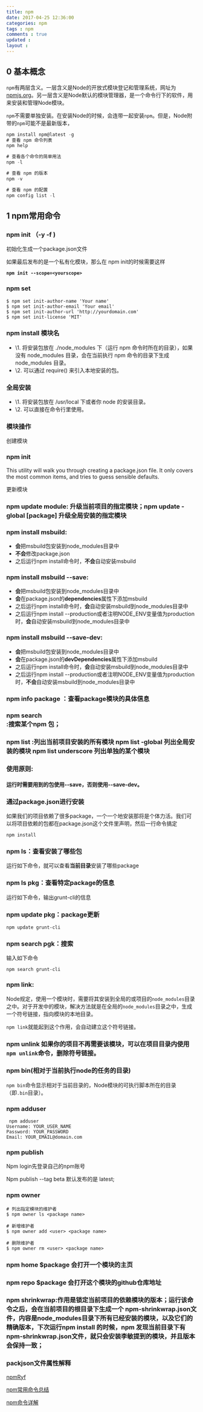 ```yaml
---
title: npm
date: 2017-04-25 12:36:00
categories: npm
tags : npm
comments : true 
updated : 
layout : 
---
```


## 0 基本概念

`npm`有两层含义。一层含义是Node的开放式模块登记和管理系统，网址为[npmjs.org](http://npmjs.org/)。另一层含义是Node默认的模块管理器，是一个命令行下的软件，用来安装和管理Node模块。

`npm`不需要单独安装。在安装Node的时候，会连带一起安装`npm`。但是，Node附带的`npm`可能不是最新版本，

```javascript
npm install npm@latest -g
# 查看 npm 命令列表
npm help

# 查看各个命令的简单用法
npm -l

# 查看 npm 的版本
npm -v

# 查看 npm 的配置
npm config list -l

```

## 1 npm常用命令

### npm init （-y -f )

初始化生成一个package.json文件

如果最后发布的是一个私有化模块，那么在 npm init的时候需要这样

**`npm init --scope=<yourscope>`**

### npm set 

```
$ npm set init-author-name 'Your name'
$ npm set init-author-email 'Your email'
$ npm set init-author-url 'http://yourdomain.com'
$ npm set init-license 'MIT'
```

### npm install  模块名

- \1. 将安装包放在 ./node_modules 下（运行 npm 命令时所在的目录），如果没有 node_modules 目录，会在当前执行 npm 命令的目录下生成 node_modules 目录。
- \2. 可以通过 require() 来引入本地安装的包。

### 全局安装

- \1. 将安装包放在 /usr/local 下或者你 node 的安装目录。
- \2. 可以直接在命令行里使用。

### 模块操作

创建模块

### npm init

This utility will walk you through creating a package.json file.
It only covers the most common items, and tries to guess sensible defaults.

更新模块

### npm update  module: 升级当前项目的指定模块；npm update -global [package] 升级全局安装的指定模块

### npm install msbuild:

- **会**把msbuild包安装到node_modules目录中
- **不会**修改package.json
- 之后运行npm install命令时，**不会**自动安装msbuild

### npm install msbuild --save:

- **会**把msbuild包安装到node_modules目录中
- **会**在package.json的**dependencies**属性下添加msbuild
- 之后运行npm install命令时，**会**自动安装msbuild到node_modules目录中
- 之后运行npm install --production或者注明NODE_ENV变量值为production时，**会**自动安装msbuild到node_modules目录中

### npm install msbuild --save-dev:

- **会**把msbuild包安装到node_modules目录中
- **会**在package.json的**devDependencies**属性下添加msbuild
- 之后运行npm install命令时，**会**自动安装msbuild到node_modules目录中
- 之后运行npm install --production或者注明NODE_ENV变量值为production时，**不会**自动安装msbuild到node_modules目录中

### npm info package ：查看package模块的具体信息

### npm search <search word> :搜索某个npm 包；

### npm list :列出当前项目安装的所有模块 npm list -global 列出全局安装的模块  npm list underscore 列出单独的某个模块

### 使用原则:

#### 运行时需要用到的包使用--save，否则使用--save-dev。

### 通过package.json进行安装

如果我们的项目依赖了很多package，一个一个地安装那将是个体力活。我们可以将项目依赖的包都在package.json这个文件里声明，然后一行命令搞定

```
npm install
```

### npm ls：查看安装了哪些包

运行如下命令，就可以查看**当前目录**安装了哪些package

### npm ls pkg：查看特定package的信息

运行如下命令，输出grunt-cli的信息

### npm update pkg：package更新

```
npm update grunt-cli
```

### npm search pgk：搜索

输入如下命令

```
npm search grunt-cli
```

### npm link:

Node规定，使用一个模块时，需要将其安装到全局的或项目的`node_modules`目录之中。对于开发中的模块，解决方法就是在全局的`node_modules`目录之中，生成一个符号链接，指向模块的本地目录。

`npm link`就能起到这个作用，会自动建立这个符号链接。

### npm unlink 如果你的项目不再需要该模块，可以在项目目录内使用`npm unlink`命令，删除符号链接。

### npm bin(相对于当前执行node的任务的目录)

`npm bin`命令显示相对于当前目录的，Node模块的可执行脚本所在的目录（即`.bin`目录）。

### npm adduser

```
 npm adduser
Username: YOUR_USER_NAME
Password: YOUR_PASSWORD
Email: YOUR_EMAIL@domain.com

```

### npm publish 

Npm login先登录自己的npm账号

Npm publish --tag beta  默认发布的是 latest;

### npm owner

```
# 列出指定模块的维护者
$ npm owner ls <package name>

# 新增维护者
$ npm owner add <user> <package name>

# 删除维护者
$ npm owner rm <user> <package name>

```

### npm home $package 会打开一个模块的主页

### npm repo $package  会打开这个模块的github仓库地址

### npm shrinkwrap:作用是锁定当前项目的依赖模块的版本；运行该命令之后，会在当前项目的根目录下生成一个 npm-shrinkwrap.json文件，内容是node_modules目录下所有已经安装的模块，以及它们的精确版本，下次运行npm install 的时候，npm 发现当前目录下有npm-shrinkwrap.json文件，就只会安装李敏提到的模块，并且版本会保持一致；

### packjson文件属性解释



[npmRyf](http://javascript.ruanyifeng.com/nodejs/npm.html)

[npm常用命令总结](http://www.cnblogs.com/PeunZhang/p/5553574.html)

[npm命令详解](http://www.cnblogs.com/tzyy/p/5193811.html)